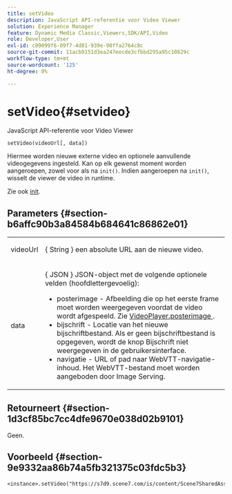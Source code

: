 ```yaml
---
title: setVideo
description: JavaScript API-referentie voor Video Viewer
solution: Experience Manager
feature: Dynamic Media Classic,Viewers,SDK/API,Video
role: Developer,User
exl-id: c89099f6-09f7-4d81-939e-90ffa2764c8c
source-git-commit: 11acb9151d3ea247eecde3cfbbd295a95c10829c
workflow-type: tm+mt
source-wordcount: '125'
ht-degree: 0%

---
```


# setVideo{#setvideo}

JavaScript API-referentie voor Video Viewer

`setVideo(videoUrl[, data])`

Hiermee worden nieuwe externe video en optionele aanvullende videogegevens ingesteld. Kan op elk gewenst moment worden aangeroepen, zowel voor als na `init()`. Indien aangeroepen na `init()`, wisselt de viewer de video in runtime.

Zie ook [init](../../../c-html5-s7-aem-asset-viewers/c-html5-video-reference/c-html5-video-viewer-20-javascriptapiref/r-html5-video-viewer-20-javascriptapiref-init.md#reference-3b570ba8b35045d6b30fb178c21a66c6).

## Parameters {#section-b6affc90b3a84584b684641c86862e01}

<table id="table_896DFF34A68A403DB93A6D597461A573"> 
 <tbody> 
  <tr> 
   <td colname="col1"> <p> <span class="codeph"> videoUrl </span> </p> </td> 
   <td colname="col2"> <p>{ <span class="codeph"> String </span>} een absolute URL aan de nieuwe video. </p> </td> 
  </tr> 
  <tr> 
   <td colname="col1"> <p> <span class="codeph"> data </span> </p> </td> 
   <td colname="col2"> <p>{ <span class="codeph"> JSON </span>} JSON-object met de volgende optionele velden (hoofdlettergevoelig): </p> <p> 
     <ul id="ul_26121393BC7145FF8A43C05ACCBEFF36"> 
      <li id="li_DA50E073F3D4460CBC34243A2CBCC895"> <span class="codeph"> posterimage </span> - Afbeelding die op het eerste frame moet worden weergegeven voordat de video wordt afgespeeld. Zie <a href="../../../c-html5-s7-aem-asset-viewers/c-html5-video-reference/c-html5-video-cmdref/r-html5-video-viewer-conf-attrib-videoplayer-posterimage.md#reference-9739abeeb9f64c02b5d2f7a0d1706103" format="dita" scope="local"> VideoPlayer.posterimage </a>. </li> 
      <li id="li_4659E82D38EB4438AAA04FDEAF21B087"> <span class="codeph"> bijschrift </span> - Locatie van het nieuwe bijschriftbestand. Als er geen bijschriftbestand is opgegeven, wordt de knop Bijschrift niet weergegeven in de gebruikersinterface. </li> 
      <li id="li_A43A1BAB6B0F4A7981F71408F08F07D1"> <span class="codeph"> navigatie </span> - URL of pad naar WebVTT-navigatie-inhoud. Het WebVTT-bestand moet worden aangeboden door Image Serving. </li> 
     </ul> </p> </td> 
  </tr> 
 </tbody> 
</table>

## Retourneert {#section-1d3cf85bc7cc4dfe9670e038d02b9101}

Geen.

## Voorbeeld {#section-9e9332aa86b74a5fb321375c03fdc5b3}

```
<instance>.setVideo("https://s7d9.scene7.com/is/content/Scene7SharedAssets/Glacier_Climber_MP4")
```
